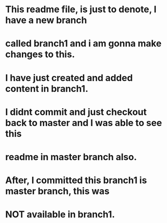 # This readme file, is just to denote, I have a new branch
# called branch1 and i am gonna make changes to this.
# I have just created and added content in branch1. 
# I didnt commit and just checkout back to master and I was able to see this 
# readme in master branch also.
# After, I committed this branch1 is master branch, this was 
# NOT available in branch1.
